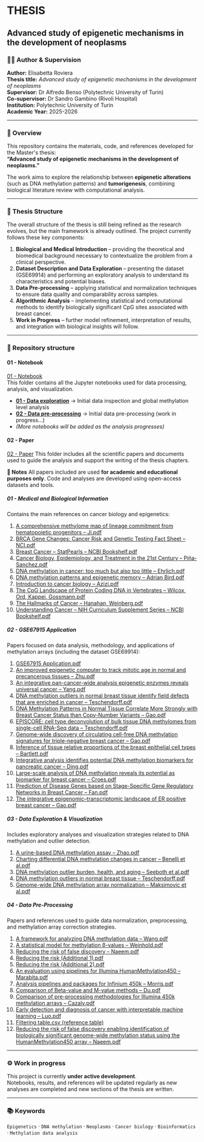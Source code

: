 # THESIS  
## Advanced study of epigenetic mechanisms in the development of neoplasms  

### 👩‍🎓 Author & Supervision
**Author:** Elisabetta Roviera  \
**Thesis title:** *Advanced study of epigenetic mechanisms in the development of neoplasms*  \
**Supervisor:** Dr Alfredo Benso (Polytechnic University of Turin) \
**Co-supervisor:** Dr Sandro Gambino (Rivoli Hospital) \
**Institution:** Polytechnic University of Turin \
**Academic Year:** 2025-2026

---

### 🧬 Overview
This repository contains the materials, code, and references developed for the Master's thesis:  
**“Advanced study of epigenetic mechanisms in the development of neoplasms.”**

The work aims to explore the relationship between **epigenetic alterations** (such as DNA methylation patterns) and **tumorigenesis**, combining biological literature review with computational analysis.

---

### 🧠 Thesis Structure

The overall structure of the thesis is still being refined as the research evolves, but the main framework is already outlined. The project currently follows these key components:

1. **Biological and Medical Introduction** – providing the theoretical and biomedical background necessary to contextualize the problem from a clinical perspective.
2. **Dataset Description and Data Exploration** – presenting the dataset (GSE69914) and performing an exploratory analysis to understand its characteristics and potential biases.
3. **Data Pre-processing** – applying statistical and normalization techniques to ensure data quality and comparability across samples.
4. **Algorithmic Analysis** – implementing statistical and computational methods to identify biologically significant CpG sites associated with breast cancer.
5. **Work in Progress** – further model refinement, interpretation of results, and integration with biological insights will follow.

---


### 📂 Repository structure

#### **01 - Notebook**
[01 - Notebook](./01%20-%20Notebook)  
This folder contains all the Jupyter notebooks used for data processing, analysis, and visualization.  

- **[01 - Data exploration](./01%20-%20Notebook/01-data-exploration.ipynb)** → Initial data inspection and global methylation level analysis  
- **[02 - Data pre-processing](./01%20-%20Notebook/02-data-pre-processing.ipynb)** → Initial data pre-processing (work in progress...)
- *(More notebooks will be added as the analysis progresses)*

#### **02 - Paper**

[02 - Paper](./02%20-%20Paper)
This folder includes all the scientific papers and documents used to guide the analysis and support the writing of the thesis chapters.

**🧾 Notes**
All papers included are used **for academic and educational purposes only**.
Code and analyses are developed using open-access datasets and tools.

##### **01 - Medical and Biological Information**

Contains the main references on cancer biology and epigenetics:

1. [A comprehensive methylome map of lineage commitment from hematopoietic progenitors – Ji.pdf](./02%20-%20Paper/01%20-%20Medical%20and%20Biological%20information/A%20comprehensive%20methylome%20map%20of%20lineage%20commitment%20from%20hematopoietic%20progenitors%20-%20Ji.pdf)
2. [BRCA Gene Changes: Cancer Risk and Genetic Testing Fact Sheet – NCI.pdf](./02%20-%20Paper/01%20-%20Medical%20and%20Biological%20information/BRCA%20Gene%20Changes_%20Cancer%20Risk%20and%20Genetic%20Testing%20Fact%20Sheet%20-%20NCI.pdf)
3. [Breast Cancer – StatPearls – NCBI Bookshelf.pdf](./02%20-%20Paper/01%20-%20Medical%20and%20Biological%20information/Breast%20Cancer%20-%20StatPearls%20-%20NCBI%20Bookshelf.pdf)
4. [Cancer Biology, Epidemiology, and Treatment in the 21st Century – Piña-Sanchez.pdf](./02%20-%20Paper/01%20-%20Medical%20and%20Biological%20information/Cancer%20Biology,%20Epidemiology,%20and%20Treatment%20in%20the%2021st%20Century%20-%20Piña-Sanchez.pdf)
5. [DNA methylation in cancer: too much but also too little – Ehrlich.pdf](./02%20-%20Paper/01%20-%20Medical%20and%20Biological%20information/DNA%20methylation%20in%20cancer%20too%20much%20but%20also%20too%20little%20-%20Ehrlich.pdf)
6. [DNA methylation patterns and epigenetic memory – Adrian Bird.pdf](./02%20-%20Paper/01%20-%20Medical%20and%20Biological%20information/DNA%20methylation%20patterns%20and%20epigenetic%20memory%20-%20Adrian%20Bird.pdf)
7. [Introduction to cancer biology – Azizi.pdf](./02%20-%20Paper/01%20-%20Medical%20and%20Biological%20information/Introduction%20to%20cancer%20biology%20-%20Azizi.pdf)
8. [The CpG Landscape of Protein Coding DNA in Vertebrates – Wilcox, Ord, Kappei, Gossmann.pdf](./02%20-%20Paper/01%20-%20Medical%20and%20Biological%20information/The%20CpG%20Landscape%20of%20Protein%20Coding%20DNA%20in%20Vertebrates%20-%20Wilcox,%20Ord,%20Kappei,%20Gossmann.pdf)
9. [The Hallmarks of Cancer – Hanahan, Weinberg.pdf](./02%20-%20Paper/01%20-%20Medical%20and%20Biological%20information/The%20Hallmarks%20of%20Cancer%20-%20Hanahan,%20Weinberg.pdf)
10. [Understanding Cancer – NIH Curriculum Supplement Series – NCBI Bookshelf.pdf](./02%20-%20Paper/01%20-%20Medical%20and%20Biological%20information/Understanding%20Cancer%20-%20NIH%20Curriculum%20Supplement%20Series%20-%20NCBI%20Bookshelf.pdf)

##### **02 - GSE67915 Application**

Papers focused on data analysis, methodology, and applications of methylation arrays (including the dataset GSE69914):

1. [GSE67915 Application.pdf](./02%20-%20Paper/02%20-%20GSE67915%20Application/GSE67915%20Application.pdf)
2. [An improved epigenetic computer to track mitotic age in normal and precancerous tissues – Zhu.pdf](./02%20-%20Paper/02%20-%20GSE67915%20Application/Zhu.pdf)
3. [An integrative pan-cancer-wide analysis epigenetic enzymes reveals universal cancer – Yang.pdf](./02%20-%20Paper/02%20-%20GSE67915%20Application/Yang.pdf)
4. [DNA methylation outliers in normal breast tissue identify field defects that are enriched in cancer – Teschendorff.pdf](./02%20-%20Paper/02%20-%20GSE67915%20Application/Teschendorff.pdf)
5. [DNA Methylation Patterns in Normal Tissue Correlate More Strongly with Breast Cancer Status than Copy-Number Variants – Gao.pdf](./02%20-%20Paper/02%20-%20GSE67915%20Application/Gao.pdf)
6. [EPISCORE: cell type deconvolution of bulk tissue DNA methylomes from single-cell RNA-Seq data – Teschendorff.pdf](./02%20-%20Paper/02%20-%20GSE67915%20Application/EPISCORE%20-%20Teschendorff.pdf)
7. [Genome-wide discovery of circulating cell-free DNA methylation signatures for triple-negative breast cancer – Gao.pdf](./02%20-%20Paper/02%20-%20GSE67915%20Application/Gao%20cfDNA.pdf)
8. [Inference of tissue relative proportions of the breast epithelial cell types – Bartlett.pdf](./02%20-%20Paper/02%20-%20GSE67915%20Application/Bartlett.pdf)
9. [Integrative analysis identifies potential DNA methylation biomarkers for pancreatic cancer – Ding.pdf](./02%20-%20Paper/02%20-%20GSE67915%20Application/Ding.pdf)
10. [Large-scale analysis of DNA methylation reveals its potential as biomarker for breast cancer – Croes.pdf](./02%20-%20Paper/02%20-%20GSE67915%20Application/Croes.pdf)
11. [Prediction of Disease Genes based on Stage-Specific Gene Regulatory Networks in Breast Cancer – Fan.pdf](./02%20-%20Paper/02%20-%20GSE67915%20Application/Fan.pdf)
12. [The integrative epigenomic–transcriptomic landscape of ER positive breast cancer – Gao.pdf](./02%20-%20Paper/02%20-%20GSE67915%20Application/ERpositive%20Gao.pdf)

##### **03 - Data Exploration & Visualization**

Includes exploratory analyses and visualization strategies related to DNA methylation and outlier detection.

1. [A urine-based DNA methylation assay – Zhao.pdf](./02%20-%20Paper/03%20-%20Data%20EXPLORATION%20&%20VISUALIZATION/Zhao.pdf)
2. [Charting differential DNA methylation changes in cancer – Benelli et al.pdf](./02%20-%20Paper/03%20-%20Data%20EXPLORATION%20&%20VISUALIZATION/Benelli.pdf)
3. [DNA methylation outlier burden, health, and aging – Seeboth et al.pdf](./02%20-%20Paper/03%20-%20Data%20EXPLORATION%20&%20VISUALIZATION/Seeboth.pdf)
4. [DNA methylation outliers in normal breast tissue – Teschendorff.pdf](./02%20-%20Paper/03%20-%20Data%20EXPLORATION%20&%20VISUALIZATION/Teschendorff.pdf)
5. [Genome-wide DNA methylation array normalization – Maksimovic et al.pdf](./02%20-%20Paper/03%20-%20Data%20EXPLORATION%20&%20VISUALIZATION/Maksimovic.pdf)

##### **04 - Data Pre-Processing**

Papers and references used to guide data normalization, preprocessing, and methylation array correction strategies.

1. [A framework for analyzing DNA methylation data – Wang.pdf](./02%20-%20Paper/04%20-%20Data%20PRE-PROCESSING/Wang.pdf)
2. [A statistical model for methylation β-values – Weinhold.pdf](./02%20-%20Paper/04%20-%20Data%20PRE-PROCESSING/Weinhold.pdf)
3. [Reducing the risk of false discovery – Naeem.pdf](./02%20-%20Paper/04%20-%20Data%20PRE-PROCESSING/Naeem.pdf)
4. [Reducing the risk (Additional 1).pdf](./02%20-%20Paper/04%20-%20Data%20PRE-PROCESSING/Additional%201%20-%20Naeem.pdf)
5. [Reducing the risk (Additional 2).pdf](./02%20-%20Paper/04%20-%20Data%20PRE-PROCESSING/Additional%202%20-%20Naeem.pdf)
6. [An evaluation using pipelines for Illumina HumanMethylation450 – Marabita.pdf](./02%20-%20Paper/04%20-%20Data%20PRE-PROCESSING/Marabita.pdf)
7. [Analysis pipelines and packages for Infinium 450k – Morris.pdf](./02%20-%20Paper/04%20-%20Data%20PRE-PROCESSING/Morris.pdf)
8. [Comparison of Beta-value and M-value methods – Du.pdf](./02%20-%20Paper/04%20-%20Data%20PRE-PROCESSING/Du.pdf)
9. [Comparison of pre-processing methodologies for Illumina 450k methylation arrays – Cazaly.pdf](./02%20-%20Paper/04%20-%20Data%20PRE-PROCESSING/Cazaly.pdf)
10. [Early detection and diagnosis of cancer with interpretable machine learning – Luo.pdf](./02%20-%20Paper/04%20-%20Data%20PRE-PROCESSING/Luo.pdf)
11. [Filtering table.csv (reference table)](./02%20-%20Paper/04%20-%20Data%20PRE-PROCESSING/filtering_table.csv)
12. [Reducing the risk of false discovery enabling identification of biologically significant genome-wide methylation status using the HumanMethylation450 array – Naeem.pdf](./02%20-%20Paper/04%20-%20Data%20PRE-PROCESSING/Reducing%20the%20risk%20of%20false%20discovery%20-%20Naeem.pdf)


---

### ⚙️ Work in progress
This project is currently **under active development**.  
Notebooks, results, and references will be updated regularly as new analyses are completed and new sections of the thesis are written.

---

### 📚 Keywords
`Epigenetics` · `DNA methylation` · `Neoplasms` · `Cancer biology` · `Bioinformatics` · `Methylation data analysis`



